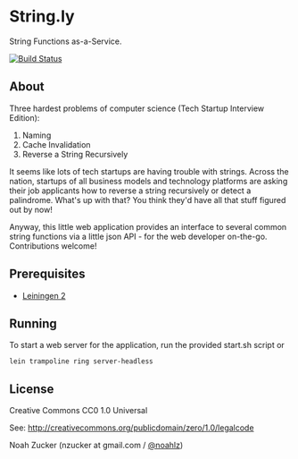 # String.ly 

String Functions as-a-Service.

[![Build Status](https://travis-ci.org/noahlz/stringly.png?branch=master)](https://travis-ci.org/noahlz/stringly)

## About

Three hardest problems of computer science (Tech Startup Interview Edition):

  1. Naming
  2. Cache Invalidation
  3. Reverse a String Recursively

It seems like lots of tech startups are having trouble with strings. Across the nation, startups of all business models and technology platforms are asking their job applicants how to reverse a string recursively or detect a palindrome. What's up with that? You think they'd have all that stuff figured  out by now!

Anyway, this little web application provides an interface to several common string functions via a little json API - for the web developer on-the-go. Contributions welcome!

## Prerequisites

- [Leiningen 2](https://github.com/technomancy/leiningen/)

## Running

To start a web server for the application, run the provided start.sh script or

    lein trampoline ring server-headless

## License

Creative Commons CC0 1.0 Universal 

See: http://creativecommons.org/publicdomain/zero/1.0/legalcode

Noah Zucker (nzucker at gmail.com / [@noahlz](http://twitter.com/noahlz))
